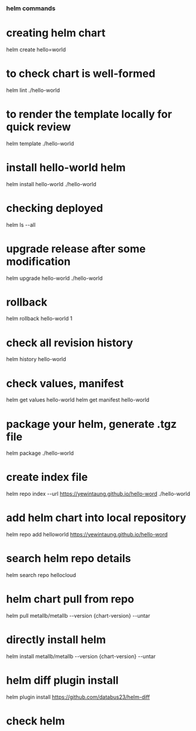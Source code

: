 ### helm commands ###

# creating helm chart
helm create hello=world

# to check chart is well-formed
helm lint ./hello-world

# to render the template locally for quick review
helm template ./hello-world

# install hello-world helm
helm install hello-world ./hello-world

# checking deployed 
helm ls --all

# upgrade release after some modification
helm upgrade hello-world ./hello-world

# rollback 
helm rollback hello-world 1

# check all revision history
helm history hello-world

# check values, manifest
helm get values hello-world
helm get manifest hello-world

# package your helm, generate .tgz file
helm package ./hello-world

# create index file
helm repo index --url https://yewintaung.github.io/hello-word ./hello-world

# add helm chart into local repository
helm repo add helloworld https://yewintaung.github.io/hello-word

# search helm repo details
helm search repo hellocloud

# helm chart pull from repo
helm pull metallb/metallb --version {chart-version} --untar

# directly install helm
helm install metallb/metallb --version {chart-version} --untar

# helm diff plugin install
helm plugin install https://github.com/databus23/helm-diff

# check helm